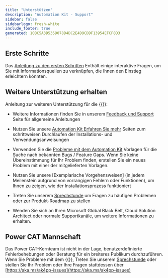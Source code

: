 ```yaml
---
title: "Unterstützen"
description: "Automation Kit - Support"
sidebar: false
sidebarlogo: fresh-white
include_footer: true
generated: 10BC5A3D5359078D4DC2E4D9CDDF13954EFCF8D3
---
```


## Erste Schritte

Das [Anleitung zu den ersten Schritten](/de/get-started) Enthält einige interaktive Fragen, um Sie mit Informationsquellen zu verknüpfen, die Ihnen den Einstieg erleichtern könnten.

## Weitere Unterstützung erhalten

Anleitung zur weiteren Unterstützung für die {{<product-name>}}:

- Weitere Informationen finden Sie in unserem [Feedback und Support](https://learn.microsoft.com/power-automate/guidance/automation-kit/feedback-support) Seite für allgemeine Anleitungen

- Nutzen Sie unsere [Automation Kit Erfahren Sie mehr](https://aka.ms/automation-kit-learn) Seiten zum schrittweisen Durchlaufen der Installations- und Verwendungsanweisungen

- Verwenden Sie die [Probleme mit dem Automation Kit](https://aka.ms/ak4pp-issues) Vorlagen für die Suche nach bekannten Bugs / Feature Gaps. Wenn Sie keine Übereinstimmung für Ihr Problem finden, erstellen Sie ein neues Problem mit einer der mitgelieferten Vorlagen.

- Nutzen Sie unsere [Exemplarische Vorgehensweisen] (in jedem Meilenstein aufgrund von vorrangigen Fehlern oder Funktionen), um Ihnen zu zeigen, wie der Installationsprozess funktioniert

- Treten Sie unserem [Sprechstunde](/de/office-hours) um Fragen zu häufigen Problemen oder zur Produkt-Roadmap zu stellen

- Wenden Sie sich an Ihren Microsoft Global Black Belt, Cloud Solution Architect oder normale Supportkanäle, um weitere Informationen zu erhalten.

## Power CAT Mannschaft

Das Power CAT-Kernteam ist nicht in der Lage, benutzerdefinierte Fehlerbehebungen oder Beratung für ein breiteres Publikum durchzuführen. Wenn Sie Probleme mit dem {{<product-name>}}, Treten Sie unserem [Sprechstunde](/de/office-hours) oder stellen Sie Ihr Problem oder Ihre Fragen stattdessen über [https://aka.ms/ak4pp-issues](https://aka.ms/ak4pp-issues)
